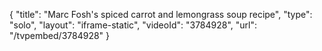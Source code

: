 {
    "title": "Marc Fosh's spiced carrot and lemongrass soup recipe",
    "type": "solo",
    "layout": "iframe-static",
    "videoId": "3784928",
    "url": "\/tvpembed\/3784928"
}